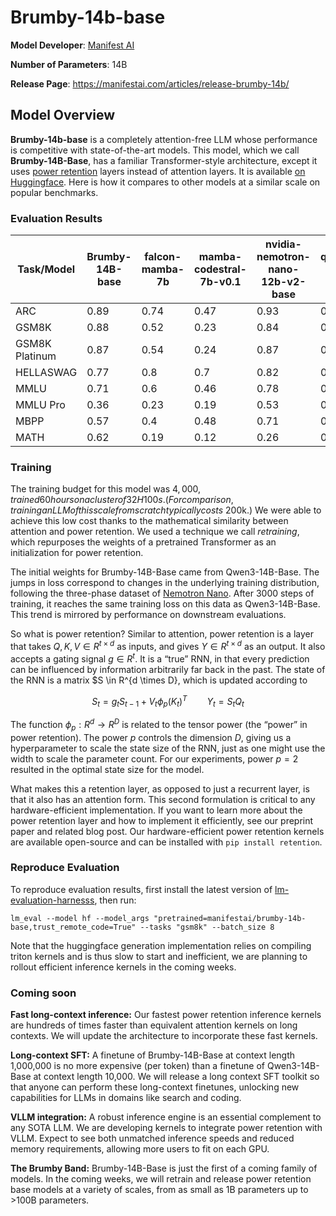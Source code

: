 # Brumby-14b-base

**Model Developer**: [Manifest AI](https://manifestai.com/)

**Number of Parameters**: 14B

**Release Page**: https://manifestai.com/articles/release-brumby-14b/

## Model Overview

**Brumby-14b-base** is a completely attention-free LLM whose performance is competitive with state-of-the-art models. This 
model, which we call **Brumby-14B-Base**, has a familiar Transformer-style architecture, except it uses
[power retention](https://manifestai.com/articles/release-power-retention/) 
layers instead of attention layers. It is available [on Huggingface](todo).
Here is how it compares to other models at a similar scale on popular benchmarks.

### Evaluation Results
| Task/Model     | Brumby-14B-base | falcon-mamba-7b | mamba-codestral-7b-v0.1 | nvidia-nemotron-nano-12b-v2-base | qwen3-14b-base | glm-4.5-air-base | mistral-nemo-base-2407  |   |   |
|----------------|-----------------|-----------------|-------------------------|----------------------------------|----------------|------------------|-------------------------|---|---|
| ARC            | 0.89            | 0.74            | 0.47                    | 0.93                             | 0.94           | 0.92             | 0.76                    |   |   |
| GSM8K          | 0.88            | 0.52            | 0.23                    | 0.84                             | 0.84           | 0.83             | 0.54                    |   |   |
| GSM8K Platinum | 0.87            | 0.54            | 0.24                    | 0.87                             | 0.88           | 0.85             | 0.57                    |   |   |
| HELLASWAG      | 0.77            | 0.8             | 0.7                     | 0.82                             | 0.81           | 0.85             | 0.83                    |   |   |
| MMLU           | 0.71            | 0.6             | 0.46                    | 0.78                             | 0.78           | 0.77             | 0.64                    |   |   |
| MMLU Pro       | 0.36            | 0.23            | 0.19                    | 0.53                             | 0.55           | 0.51             | 0.35                    |   |   |
| MBPP           | 0.57            | 0.4             | 0.48                    | 0.71                             | 0.75           | 0.73             | 0.54                    |   |   |
| MATH           | 0.62            | 0.19            | 0.12                    | 0.26                             | 0.54           | 0.47             | 0.2                     |   |   |



### Training


The training budget for this model was $4,000, trained 60 hours on a cluster of 32 H100s. (For comparison, training 
an LLM of this scale from scratch typically costs ~$200k.) We were able to achieve this low cost thanks to the 
mathematical similarity between attention and power retention. We used a technique we call _retraining_, which 
repurposes the weights of a pretrained Transformer as an initialization for power retention.


The initial weights for Brumby-14B-Base came from Qwen3-14B-Base. The jumps in loss correspond to changes in the 
underlying training distribution, following the three-phase dataset of
[Nemotron Nano](https://research.nvidia.com/labs/adlr/files/NVIDIA-Nemotron-Nano-2-Technical-Report.pdf).
After 3000 steps of training, it reaches the same training loss on this data as Qwen3-14B-Base.
This trend is mirrored by performance on downstream evaluations.


So what is power retention? Similar to attention, power retention is a layer that takes $Q,K,V \in R^{t \times d}$ as 
inputs, and gives $Y \in R^{t \times d}$ as an output. It also accepts a gating signal $g \in R^t$.
It is a “true” RNN, in that every prediction can be influenced by information arbitrarily far back in the past.
The state of the RNN is a matrix $S \in R^{d \times D}, which is updated according to

$$
S_t = g_t S_{t-1} + V_t \phi_p(K_t)^T \qquad Y_t = S_t Q_t
$$

The function $\phi_p: R^d \to R^D$ is related to the tensor power (the “power” in power retention).
The power $p$ controls the dimension $D$, giving us a hyperparameter to scale the state size of the RNN,
just as one might use the width to scale the parameter count.
For our experiments, power $p=2$ resulted in the optimal state size for the model.

What makes this a retention layer, as opposed to just a recurrent layer, is that it also has an attention form. 
This second formulation is critical to any hardware-efficient implementation. If you want to learn more about the 
power retention layer and how to implement it efficiently, see our preprint paper and related blog post. Our 
hardware-efficient power retention kernels are available open-source and can be installed with `pip install retention`.

### Reproduce Evaluation

To reproduce evaluation results, first install the latest version of [lm-evaluation-harnesss](https://github.com/EleutherAI/lm-evaluation-harness), then run:

```
lm_eval --model hf --model_args "pretrained=manifestai/brumby-14b-base,trust_remote_code=True" --tasks "gsm8k" --batch_size 8
```

Note that the huggingface generation implementation relies on compiling triton kernels and is thus slow to start and inefficient, we are planning to rollout efficient inference kernels in the coming weeks.


### Coming soon

**Fast long-context inference:** Our fastest power retention inference kernels are hundreds of times faster than 
equivalent attention kernels on long contexts. We will update the architecture to incorporate these fast kernels.

**Long-context SFT:** A finetune of Brumby-14B-Base at context length 1,000,000 is no more expensive (per token) than a 
finetune of Qwen3-14B-Base at context length 10,000. We will release a long context SFT toolkit so that anyone can 
perform these long-context finetunes, unlocking new capabilities for LLMs in domains like search and coding.

**VLLM integration:** A robust inference engine is an essential complement to any SOTA LLM. We are developing kernels 
to integrate power retention with VLLM. Expect to see both unmatched inference speeds and reduced memory 
requirements, allowing more users to fit on each GPU.

**The Brumby Band:** Brumby-14B-Base is just the first of a coming family of models. In the coming weeks, we will 
retrain and release power retention base models at a variety of scales, from as small as 1B parameters up to >100B 
parameters.
